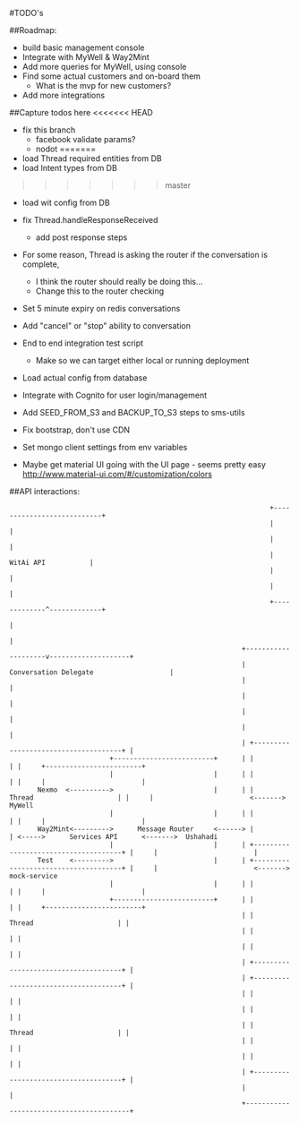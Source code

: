 #TODO's


##Roadmap:
- build basic management console
- Integrate with MyWell & Way2Mint
- Add more queries for MyWell, using console
- Find some actual customers and on-board them
  - What is the mvp for new customers?
- Add more integrations


##Capture todos here
<<<<<<< HEAD
- fix this branch
  - facebook validate params?
  - nodot
=======
- load Thread required entities from DB
- load Intent types from DB
>>>>>>> master
- load wit config from DB

- fix Thread.handleResponseReceived
  - add post response steps

- For some reason, Thread is asking the router if the conversation is complete,
  - I think the router should really be doing this...
  - Change this to the router checking

- Set 5 minute expiry on redis conversations
- Add "cancel" or "stop" ability to conversation

- End to end integration test script
  - Make so we can target either local or running deployment

- Load actual config from database
- Integrate with Cognito for user login/management
- Add SEED_FROM_S3 and BACKUP_TO_S3 steps to sms-utils


- Fix bootstrap, don't use CDN
- Set mongo client settings from env variables
- Maybe get material UI going with the UI page - seems pretty easy http://www.material-ui.com/#/customization/colors



##API interactions:

                                                                     +---------------------------+
                                                                     |                           |
                                                                     |                           |
                                                                     |       WitAi API           |
                                                                     |                           |
                                                                     |                           |
                                                                     +-------------^-------------+
                                                                                   |
                                                                                   |
                                                              +--------------------v--------------------+
                                                              | Conversation Delegate                   |
                                                              |                                         |
                                                              |                                         |
                                                              |                                         |
                                                              |                                         |
                                                              | +-------------------------------------+ |
                             +-------------------------+      | |                                     | |     +------------------------+
                             |                         |      | |                                     | |     |                        |
           Nexmo  <---------->                         |      | |          Thread                     | |     |                        <------->  MyWell
                             |                         |      | |                                     | |     |                        |
           Way2Mint<--------->      Message Router     <------> |                                     | <----->      Services API      <------->  Ushahadi
                             |                         |      | +-------------------------------------+ |     |                        |
           Test    <--------->                         |      | +-------------------------------------+ |     |                        <------->  mock-service
                             |                         |      | |                                     | |     |                        |
                             +-------------------------+      | |                                     | |     +------------------------+
                                                              | |          Thread                     | |
                                                              | |                                     | |
                                                              | |                                     | |
                                                              | +-------------------------------------+ |
                                                              | +-------------------------------------+ |
                                                              | |                                     | |
                                                              | |                                     | |
                                                              | |          Thread                     | |
                                                              | |                                     | |
                                                              | |                                     | |
                                                              | +-------------------------------------+ |
                                                              |                                         |
                                                              +-----------------------------------------+
